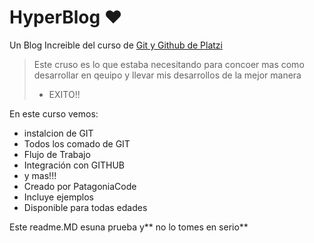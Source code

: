 # HyperBlog &hearts;
Un Blog Increible del curso de [Git y Github de Platzi](https://platzi.com/clases/1557-git-github/ "[Git y Github de Platzi")

>Este cruso es lo que estaba necesitando para concoer mas como desarrollar en qeuipo y llevar mis desarrollos de la mejor manera
> * EXITO!!

En este curso vemos:
* instalcion de GIT
* Todos los comado de GIT
* Flujo de Trabajo
* Integración con GITHUB
* y mas!!!
* Creado por PatagoniaCode  
* Incluye ejemplos
* Disponible para todas edades

Este readme.MD esuna prueba y** no lo tomes en serio**
